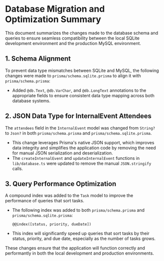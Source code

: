 # Database Migration and Optimization Summary

This document summarizes the changes made to the database schema and queries to ensure seamless compatibility between the local SQLite development environment and the production MySQL environment.

## 1. Schema Alignment

To prevent data type mismatches between SQLite and MySQL, the following changes were made to `prisma/schema.sqlite.prisma` to align it with `prisma/schema.prisma`:

- Added `@db.Text`, `@db.VarChar`, and `@db.LongText` annotations to the appropriate fields to ensure consistent data type mapping across both database systems.

## 2. JSON Data Type for InternalEvent Attendees

The `attendees` field in the `InternalEvent` model was changed from `String?` to `Json?` in both `prisma/schema.prisma` and `prisma/schema.sqlite.prisma`.

- This change leverages Prisma's native JSON support, which improves data integrity and simplifies the application code by removing the need for manual JSON serialization and deserialization.
- The `createInternalEvent` and `updateInternalEvent` functions in `lib/database.ts` were updated to remove the manual `JSON.stringify` calls.

## 3. Query Performance Optimization

A compound index was added to the `Task` model to improve the performance of queries that sort tasks.

- The following index was added to both `prisma/schema.prisma` and `prisma/schema.sqlite.prisma`:
  ```prisma
  @@index([status, priority, dueDate])
  ```
- This index will significantly speed up queries that sort tasks by their status, priority, and due date, especially as the number of tasks grows.

These changes ensure that the application will function correctly and performantly in both the local development and production environments.